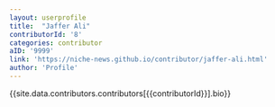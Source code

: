 ```yaml
---
layout: userprofile
title:  "Jaffer Ali" 
contributorId: '8'
categories: contributor
aID: '9999'
link: 'https://niche-news.github.io/contributor/jaffer-ali.html'
author: 'Profile'
---
```


{{site.data.contributors.contributors[{{contributorId}}].bio}}